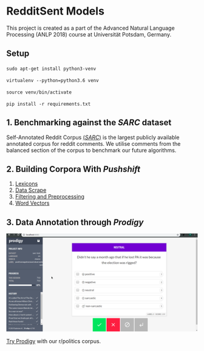 # RedditSent Models

This project is created as a part of the Advanced Natural Language Processing (ANLP 2018) course at Universität Potsdam, Germany.   

## Setup

`sudo apt-get install python3-venv`

`virtualenv --python=python3.6 venv`

`source venv/bin/activate`

`pip install -r requirements.txt`

## 1. Benchmarking against the *SARC* dataset 

Self-Annotated Reddit Corpus [(*SARC*)](https://github.com/NLPrinceton/SARC) is the largest publicly available annotated corpus for reddit comments. We utilise comments from the balanced section of the corpus to benchmark our future algorithms. 


## 2. Building Corpora With *Pushshift*

1. [Lexicons](docs/lexicons.md)
2. [Data Scrape](docs/data.md)
3. [Filtering and Preprocessing](docs/preprocessing.md)
4. [Word Vectors](docs/vectors.md)

## 3. Data Annotation through *Prodigy* 

![Prodigy](img/prodigy-example.gif)

[Try Prodigy](https://redditsent-corpus.serveo.net/) with our r/politics corpus. 


